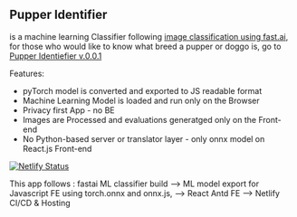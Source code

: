 ## Pupper Identifier

is a machine learning Classifier following [image classification using fast.ai](https://github.com/fastai/course-v3/blob/master/nbs/dl1/lesson2-download.ipynb),
for those who would like to know what breed a pupper or doggo is, go to [Pupper Identiefier v.0.0.1](https://amazing-ramanujan-258157.netlify.com/)

Features:

- pyTorch model is converted and exported to JS readable format
- Machine Learning Model is loaded and run only on the Browser
- Privacy first App - no BE
- Images are Processed and evaluations generatged only on the Front-end
- No Python-based server or translator layer - only onnx model on React.js Front-end

[![Netlify Status](https://api.netlify.com/api/v1/badges/31f7727c-c577-48ac-9632-2946018f1bcf/deploy-status)](https://app.netlify.com/sites/amazing-ramanujan-258157/deploys)

This app follows :
fastai ML classifier build --> ML model export for Javascript FE using torch.onnx and onnx.js, --> React Antd FE --> Netlify CI/CD & Hosting
